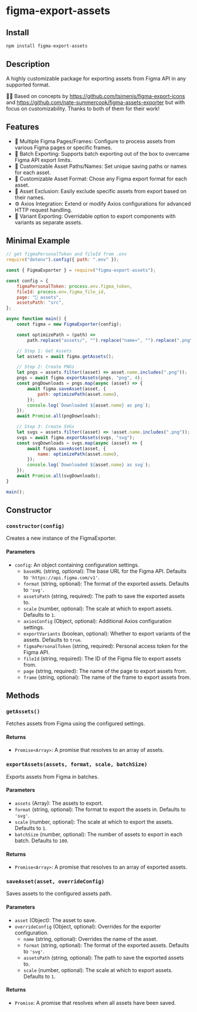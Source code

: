 # figma-export-assets

## Install

```bash
npm install figma-export-assets
```

## Description

A highly customizable package for exporting assets from Figma API in any supported format.

🙏🏻 Based on concepts by https://github.com/tsimenis/figma-export-icons and https://github.com/nate-summercook/figma-assets-exporter but with focus on customizability. Thanks to both of them for their work!

## Features

-   📄 Multiple Figma Pages/Frames: Configure to process assets from various Figma pages or specific frames.
-   🔄 Batch Exporting: Supports batch exporting out of the box to overcame Figma API export limits.
-   📁 Customizable Asset Paths/Names: Set unique saving paths or names for each asset.
-   🌈 Customizable Asset Format: Chose any Figma export format for each asset.
-   🚫 Asset Exclusion: Easily exclude specific assets from export based on their names.
-   ⚙️ Axios Integration: Extend or modify Axios configurations for advanced HTTP request handling.
-   🌟 Variant Exporting: Overridable option to export components with variants as separate assets.

## Minimal Example

```js
// get figmaPersonalToken and fileId from .env
require("dotenv").config({ path: ".env" });

const { FigmaExporter } = require("figma-export-assets");

const config = {
	figmaPersonalToken: process.env.figma_token,
	fileId: process.env.figma_file_id,
	page: "📎 assets",
	assetsPath: "src",
};

async function main() {
	const figma = new FigmaExporter(config);

	const optimizePath = (path) =>
		path.replace("assets/", "").replace("name=", "").replace(".png", "");

	// Step 1: Get Assets
	let assets = await figma.getAssets();

	// Step 2: Create PNGs
	let pngs = assets.filter((asset) => asset.name.includes(".png"));
	pngs = await figma.exportAssets(pngs, "png", 4);
	const pngDownloads = pngs.map(async (asset) => {
		await figma.saveAsset(asset, {
			path: optimizePath(asset.name),
		});
		console.log(`Downloaded ${asset.name} as png`);
	});
	await Promise.all(pngDownloads);

	// Step 3: Create SVGs
	let svgs = assets.filter((asset) => !asset.name.includes(".png"));
	svgs = await figma.exportAssets(svgs, "svg");
	const svgDownloads = svgs.map(async (asset) => {
		await figma.saveAsset(asset, {
			name: optimizePath(asset.name),
		});
		console.log(`Downloaded ${asset.name} as svg`);
	});
	await Promise.all(svgDownloads);
}

main();
```

## Constructor

### `constructor(config)`

Creates a new instance of the FigmaExporter.

#### Parameters

-   `config`: An object containing configuration settings.
    -   `baseURL` (string, optional): The base URL for the Figma API. Defaults to `'https://api.figma.com/v1'`.
    -   `format` (string, optional): The format of the exported assets. Defaults to `'svg'`.
    -   `assetsPath` (string, required): The path to save the exported assets to.
    -   `scale` (number, optional): The scale at which to export assets. Defaults to `1`.
    -   `axiosConfig` (Object, optional): Additional Axios configuration settings.
    -   `exportVariants` (boolean, optional): Whether to export variants of the assets. Defaults to `true`.
    -   `figmaPersonalToken` (string, required): Personal access token for the Figma API.
    -   `fileId` (string, required): The ID of the Figma file to export assets from.
    -   `page` (string, required): The name of the page to export assets from.
    -   `frame` (string, optional): The name of the frame to export assets from.

## Methods

### `getAssets()`

Fetches assets from Figma using the configured settings.

#### Returns

-   `Promise<Array>`: A promise that resolves to an array of assets.

### `exportAssets(assets, format, scale, batchSize)`

Exports assets from Figma in batches.

#### Parameters

-   `assets` (Array): The assets to export.
-   `format` (string, optional): The format to export the assets in. Defaults to `'svg'`.
-   `scale` (number, optional): The scale at which to export the assets. Defaults to `1`.
-   `batchSize` (number, optional): The number of assets to export in each batch. Defaults to `100`.

#### Returns

-   `Promise<Array>`: A promise that resolves to an array of exported assets.

### `saveAsset(asset, overrideConfig)`

Saves assets to the configured assets path.

#### Parameters

-   `asset` (Object): The asset to save.
-   `overrideConfig` (Object, optional): Overrides for the exporter configuration.
    -   `name` (string, optional): Overrides the name of the asset.
    -   `format` (string, optional): The format of the exported assets. Defaults to `'svg'`.
    -   `assetsPath` (string, optional): The path to save the exported assets to.
    -   `scale` (number, optional): The scale at which to export assets. Defaults to `1`.

#### Returns

-   `Promise`: A promise that resolves when all assets have been saved.
